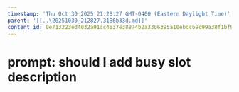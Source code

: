 ```yaml
---
timestamp: 'Thu Oct 30 2025 21:28:27 GMT-0400 (Eastern Daylight Time)'
parent: '[[..\20251030_212827.3186b33d.md]]'
content_id: 0e713223ed4032a91ac4637e38874b2a3306395a10ebdc69c99a38f1bf980a31
---
```


# prompt: should I add busy slot description
